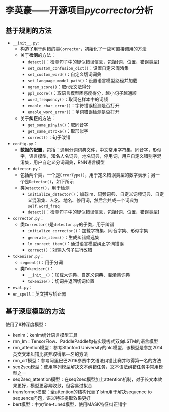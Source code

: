 # 李英豪——开源项目*pycorrector*分析

## 基于规则的方法

- `__init__.py`:
  - 构造了用于纠错的类`Corrector`，初始化了一些可直接调用的方法
  - 关于**检测**的方法：
    - `detect()`：检测句子中的疑似错误信息，包括[词、位置、错误类型]
    - `set_custom_confusion_dict()`：设置自定义混淆集
    - `set_custom_word()`：自定义切词词典
    - `set_language_model_path()`：设置语言模型路径并加载
    - `ngram_score()`：取n元文法得分
    - `ppl_score()`：取语言模型困惑度得分，越小句子越通顺
    - `word_frequency()`：取词在样本中的词频
    - `enable_char_error()`：字符错误检测是否打开
    - `enable_word_error()`：单词错误检测是否打开
  - 关于**纠正**的方法：
    - `get_same_pinyin()`：取同音字
    - `get_same_stroke()`：取形似字
    - `correct()`：句子改错
- `config.py`：
  - **数据的配置**，包括：通用分词词典文件，中文常用字符集，同音字，形似字，语言模型，知名人名词典，地名词典，停用词，用户自定义错别字混淆集，用户自定义分词词典，RNN语言模型
- `detector.py`：
  - 包括两个类，一个是`ErrorType()`，用于定义错误类型的数字表示；另一个是`Detector()`，如下所示
  - 类`Detector()`，用于检测
    - `initialize_detector()`：加载lm、词频词典、自定义词频词典、自定义混淆集、人名、地名、停用词，然后合并成一个词典为`self.word_freq`
    - `detect()`：检测句子中的疑似错误信息，包括[词、位置、错误类型]
- `corrector.py`：
  - 类`Corrector()`是`detector.py`的子类，用于纠错
    - `initialize_corrector()`：加载字符集、同音字集、形似字集
    - `generate_items()`：生成纠错候选集
    - `lm_correct_item()`：通过语言模型纠正字词错误
    - `correct()`：对输入句子进行改错
- `tokenizer.py`：
  - `segment()`：用于分词
  - 类`Tokenizer()`：
    - `__init__()`：加载大词典、自定义词典、混淆集词典
    - `tokenize()`：切词并返回切词位置
- `eval.py`：
- `en_spell`：英文拼写矫正器

## 基于深度模型的方法

使用了8种深度模型：

- kenlm：kenlm统计语言模型工具
- rnn_lm：TensorFlow、PaddlePaddle均有实现栈式双向LSTM的语言模型
- rnn_attention模型：参考Stanford University的nlc模型，该模型是参加2014英文文本纠错比赛并取得第一名的方法
- rnn_crf模型：参考阿里巴巴2016参赛中文语法纠错比赛并取得第一名的方法
- seq2seq模型：使用序列模型解决文本纠错任务，文本语法纠错任务中常用模型之一
- seq2seq_attention模型：在seq2seq模型加上attention机制，对于长文本效果更好，模型更容易收敛，但容易过拟合
- transformer模型：全attention的结构代替了lstm用于解决sequence to sequence问题，语义特征提取效果更好
- bert模型：中文fine-tuned模型，使用MASK特征纠正错字